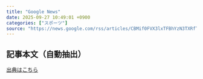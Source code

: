 ```yaml
---
title: "Google News"
date: 2025-09-27 10:49:01 +0900
categories: ["スポーツ"]
source: "https://news.google.com/rss/articles/CBMif0FVX3lxTFBhYzN3TXRfTUhVRHFCU253cDBNWWNBRmVXWXFYWmtqcjBqQTNPc2E1WXlaQWdiLW1sOU1rQ3BVQjhvZGpncFdKXy0xWVJndmk3QjM1ZURhVjBaaWctZ2t3MTRnZkVMSkRlck1EWDdvaU9rVm5TQ2pGZ3RRR2l0bzQ?oc=5"
---
```


## 記事本文（自動抽出）
<body class="y0K44d EA71Tc" id="readabilityBody"></body>

[出典はこちら](https://news.google.com/rss/articles/CBMif0FVX3lxTFBhYzN3TXRfTUhVRHFCU253cDBNWWNBRmVXWXFYWmtqcjBqQTNPc2E1WXlaQWdiLW1sOU1rQ3BVQjhvZGpncFdKXy0xWVJndmk3QjM1ZURhVjBaaWctZ2t3MTRnZkVMSkRlck1EWDdvaU9rVm5TQ2pGZ3RRR2l0bzQ?oc=5)
